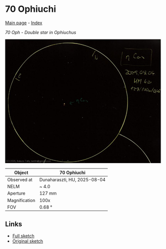# 70 Ophiuchi

[Main page](../index.md) - [Index](../pages/obj_index.md)

_70 Oph_ - _Double star in Ophiuchus_  

![70 Ophiuchi](../img/eta-cas-20250804.jpg)

Object | 70 Ophiuchi
-|-
Observed at | Dunaharaszti, HU, 2025-08-04
NELM | ~ 4.0
Aperture | 127 mm
Magnification | 100x
FOV | 0.68 °


## Links

- [Full sketch](../img/eta-cas-70-oph-20250804.jpg)
- [Original sketch](../scan/20250804.jpg)
